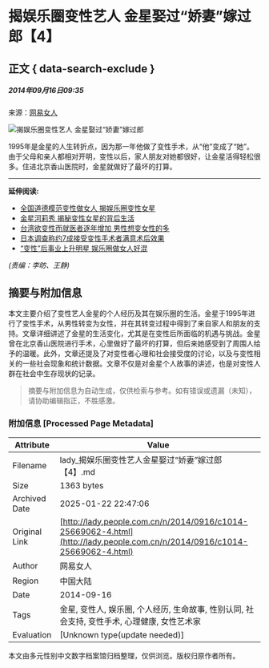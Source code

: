 # 揭娱乐圈变性艺人 金星娶过“娇妻”嫁过郎【4】

## 正文 { data-search-exclude }


##### 2014年09月16日09:35    
来源：[网易女人](http://lady.gmw.cn/2014-09/16/content_13245814.htm)

![揭娱乐圈变性艺人 金星娶过“娇妻”嫁过郎](http://www.people.com.cn/mediafile/pic/20140916/66/14693315025445748590.jpg)

1995年是金星的人生转折点，因为那一年他做了变性手术，从“他”变成了“她”。由于父母和亲人都相对开明，变性以后，家人朋友对她都很好，让金星活得轻松很多。住进北京香山医院时，金星就做好了最坏的打算。

---

**延伸阅读:**

- [全国道德模范变性做女人 揭娱乐圈变性女星](http://js.people.com.cn/n/2014/0815/c360313-21999682.html)
- [金星河莉秀 揭秘变性女星的背后生活](http://lady.people.com.cn/n/2013/1018/c1014-23245035.html)
- [台湾欲变性而就医者逐年增加 男性想变女性的多](http://tw.people.com.cn/n/2013/1008/c104510-23122834.html)
- [日本调查称约7成接受变性手术者满意术后效果](http://travel.people.com.cn/n/2013/0711/c41570-22158967.html)
- [“变性”后事业上升明星 娱乐圈做女人好混](http://pic.people.com.cn/n/2013/0105/c1016-20092294.html)

_(责编：李昉、王静)_
<!-- tcd_original_link http://lady.people.com.cn/n/2014/0916/c1014-25669062-4.html -->


## 摘要与附加信息

<!-- tcd_abstract -->
本文主要介绍了变性艺人金星的个人经历及其在娱乐圈的生活。金星于1995年进行了变性手术，从男性转变为女性，并在其转变过程中得到了来自家人和朋友的支持。文章详细讲述了金星的生活变化，尤其是在变性后所面临的机遇与挑战。金星曾在北京香山医院进行手术，心里做好了最坏的打算，但后来她感受到了周围人给予的温暖。此外，文章还提及了对变性者心理和社会接受度的讨论，以及与变性相关的一些社会现象和统计数据。文章不仅是对金星个人故事的讲述，也是对变性人群在社会中生存现状的记录。
<!-- tcd_abstract_end -->

> 摘要与附加信息为自动生成，仅供检索与参考。如有错误或遗漏（未知），请协助编辑指正，不胜感激。

### 附加信息 [Processed Page Metadata]

| Attribute       | Value                                  |
|-----------------|----------------------------------------|
| Filename        | lady_揭娱乐圈变性艺人金星娶过“娇妻”嫁过郎【4】.md                             |
| Size            | 1363 bytes                           |
| Archived Date   | 2025-01-22 22:47:06                             |
| Original Link   | [http://lady.people.com.cn/n/2014/0916/c1014-25669062-4.html](http://lady.people.com.cn/n/2014/0916/c1014-25669062-4.html)                       |
| Author          | 网易女人                               |
| Region          | 中国大陆                               |
| Date            | 2014-09-16                                 |
| Tags            | 金星, 变性人, 娱乐圈, 个人经历, 生命故事, 性别认同, 社会支持, 变性手术, 心理健康, 女性艺术家                                 |
| Evaluation            | [Unknown type(update needed)]                                 |
<!-- tcd_table_end -->

本文由多元性别中文数字档案馆归档整理，仅供浏览。版权归原作者所有。
